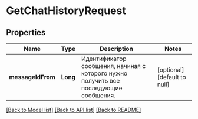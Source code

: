 # GetChatHistoryRequest
## Properties

| Name | Type | Description | Notes |
|------------ | ------------- | ------------- | -------------|
| **messageIdFrom** | **Long** | Идентификатор сообщения, начиная с которого нужно получить все последующие сообщения. | [optional] [default to null] |

[[Back to Model list]](../README.md#documentation-for-models) [[Back to API list]](../README.md#documentation-for-api-endpoints) [[Back to README]](../README.md)

